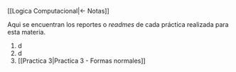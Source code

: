 [[Logica Computacional|<- Notas]]

Aqui se encuentran los reportes o *readmes* de cada práctica realizada para esta materia.

1. d
2. d
3. [[Practica 3|Practica 3 - Formas normales]]

